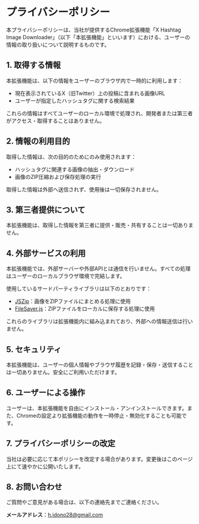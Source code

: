 # プライバシーポリシー

本プライバシーポリシーは、当社が提供するChrome拡張機能「X Hashtag Image Downloader」（以下「本拡張機能」といいます）における、ユーザーの情報の取り扱いについて説明するものです。

## 1. 取得する情報

本拡張機能は、以下の情報をユーザーのブラウザ内で一時的に利用します：

- 現在表示されているX（旧Twitter）上の投稿に含まれる画像URL  
- ユーザーが指定したハッシュタグに関する検索結果

これらの情報はすべてユーザーのローカル環境で処理され、開発者または第三者がアクセス・取得することはありません。

## 2. 情報の利用目的

取得した情報は、次の目的のためにのみ使用されます：

- ハッシュタグに関連する画像の抽出・ダウンロード  
- 画像のZIP圧縮および保存処理の実行

取得した情報は外部へ送信されず、使用後は一切保存されません。

## 3. 第三者提供について

本拡張機能は、取得した情報を第三者に提供・販売・共有することは一切ありません。

## 4. 外部サービスの利用

本拡張機能では、外部サーバーや外部APIとは通信を行いません。すべての処理はユーザーのローカルブラウザ環境で完結します。

使用しているサードパーティライブラリは以下のとおりです：

- [JSZip](https://stuk.github.io/jszip/)：画像をZIPファイルにまとめる処理に使用  
- [FileSaver.js](https://github.com/eligrey/FileSaver.js/)：ZIPファイルをローカルに保存する処理に使用

これらのライブラリは拡張機能内に組み込まれており、外部への情報送信は行いません。

## 5. セキュリティ

本拡張機能は、ユーザーの個人情報やブラウザ履歴を記録・保存・送信することは一切ありません。安全にご利用いただけます。

## 6. ユーザーによる操作

ユーザーは、本拡張機能を自由にインストール・アンインストールできます。また、Chromeの設定より拡張機能の動作を一時停止・無効化することも可能です。

## 7. プライバシーポリシーの改定

当社は必要に応じて本ポリシーを改定する場合があります。変更後はこのページ上にて速やかに公開いたします。

## 8. お問い合わせ

ご質問やご意見がある場合は、以下の連絡先までご連絡ください。

**メールアドレス**：h.idono28@gmail.com
